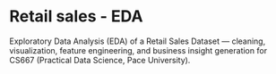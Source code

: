 # Retail sales - EDA
Exploratory Data Analysis (EDA) of a Retail Sales Dataset — cleaning, visualization, feature engineering, and business insight generation for CS667 (Practical Data Science, Pace University).
